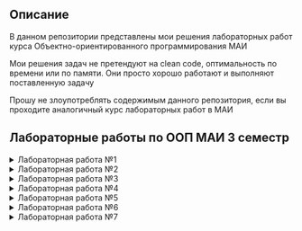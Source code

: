 ## Описание
В данном репозитории представлены мои решения лабораторных работ курса Объектно-ориентированного программирования МАИ

Мои решения задач не претендуют на clean code, оптимальность по времени или по памяти. Они просто хорошо работают и выполняют поставленную задачу

Прошу не злоупотреблять содержимым данного репозитория, если вы проходите аналогичный курс лабораторных работ в МАИ

## Лабораторные работы по ООП МАИ 3 семестр

<details>

<summary>
Лабораторная работа №1
</summary>

- [Условие](https://drive.google.com/file/d/1IL5MEZCluRGTYTdhtJik5vJMmG_sDyi9/view?usp=sharing)
- [Решение](https://github.com/kvassenjoyer/MAI_OOP_Labs_3sem/blob/main/lab1/src/lab1.cpp)
- [Отчет](https://github.com/kvassenjoyer/MAI_OOP_Labs_3sem/blob/main/lab1/report.md)
- 
</details>

<details>

<summary>
Лабораторная работа №2
</summary>

- [Условие]()
- [Решение]()
- [Отчет]()

</details>

<details>

<summary>
Лабораторная работа №3
</summary>

- [Условие]()
- [Решение]()
- [Отчет]()

</details>

<details>

<summary>
Лабораторная работа №4
</summary>

- [Условие]()
- [Решение]()
- [Отчет]()

</details>

<details>

<summary>
Лабораторная работа №5
</summary>

- [Условие]()
- [Решение]()
- [Отчет]()

</details>

<details>

<summary>
Лабораторная работа №6
</summary>

- [Условие]()
- [Решение]()
- [Отчет]()

</details>

<details>

<summary>
Лабораторная работа №7
</summary>

- [Условие]()
- [Решение]()
- [Отчет]()

</details>
